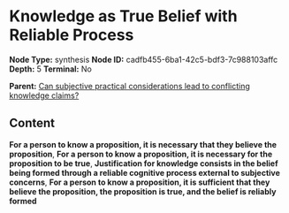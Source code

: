 # Knowledge as True Belief with Reliable Process

**Node Type:** synthesis
**Node ID:** cadfb455-6ba1-42c5-bdf3-7c988103affc
**Depth:** 5
**Terminal:** No

**Parent:** [Can subjective practical considerations lead to conflicting knowledge claims?](can-subjective-practical-considerations-lead-to-conflicting-knowledge-claims-antithesis-099e3285-0a01-44b4-a939-7e7364df87f2.md)

## Content

**For a person to know a proposition, it is necessary that they believe the proposition**, **For a person to know a proposition, it is necessary for the proposition to be true**, **Justification for knowledge consists in the belief being formed through a reliable cognitive process external to subjective concerns**, **For a person to know a proposition, it is sufficient that they believe the proposition, the proposition is true, and the belief is reliably formed**
